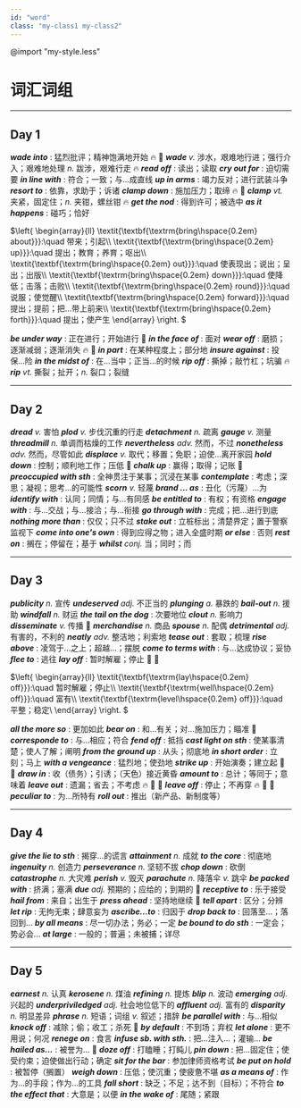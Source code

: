 ```yaml
---
id: "word"
class: "my-class1 my-class2"
---
```



@import "my-style.less"

# 词汇词组

---

## Day 1

***wade into*** : 猛烈批评；精神饱满地开始 :fire: :baby:
***wade*** *v.* 涉水，艰难地行进；强行介入；艰难地处理 *n.* 跋涉，艰难行走 :fire:
***read off*** : 读出；读取
***cry out for*** : 迫切需要
***in line with*** : 符合；一致；与...成直线
***up in arms*** : 竭力反对；进行武装斗争
***resort to*** : 依靠，求助于；诉诸
***clamp down*** : 施加压力；取缔 :fire: :baby:
***clamp*** *vt.* 夹紧，固定住；*n.* 夹钳，螺丝钳 :fire:
***get the nod*** : 得到许可；被选中
***as it happens*** : 碰巧；恰好

$\left\{
    \begin{array}{ll}
    \textit{\textbf{\textrm{bring\hspace{0.2em} about}}}:\quad 带来；引起\\\\
    \textit{\textbf{\textrm{bring\hspace{0.2em} up}}}:\quad 提出；教育；养育；呕出\\\\
    \textit{\textbf{\textrm{bring\hspace{0.2em} out}}}:\quad 使表现出；说出；呈出；出版\\\\
    \textit{\textbf{\textrm{bring\hspace{0.2em} down}}}:\quad 使降低；击落；击败\\\\
    \textit{\textbf{\textrm{bring\hspace{0.2em} round}}}:\quad 说服；使觉醒\\\\
    \textit{\textbf{\textrm{bring\hspace{0.2em} forward}}}:\quad 提出；提前；把...带上前来\\\\
    \textit{\textbf{\textrm{bring\hspace{0.2em} forth}}}:\quad 提出；使产生
    \end{array}
    \right.
$

***be under way*** : 正在进行；开始进行 :baby:
***in the face of*** : 面对
***wear off*** : 磨损；逐渐减弱；逐渐消失 :fire: :baby:
***in part*** : 在某种程度上；部分地
***insure against*** : 投保...险
***in the midst of*** : 在...当中；正当...的时候
***rip off*** : 撕掉；敲竹杠；坑骗 :fire:
***rip*** *vt.* 撕裂；扯开；*n.* 裂口；裂缝

---

## Day 2

***dread*** *v.* 害怕
***plod*** *v.* 步伐沉重的行走
***detachment*** *n.* 疏离
***gauge*** *v.* 测量
***threadmill*** *n.* 单调而枯燥的工作
***nevertheless*** *adv.* 然而，不过
***nonetheless*** *adv.* 然而，尽管如此
***displace*** *v.* 取代；移置；免职；迫使...离开家园
***hold down*** : 控制；顺利地工作；压低 :baby:
***chalk up*** : 赢得；取得；记账 :baby:
***preoccupied with sth*** : 全神贯注于某事；沉浸在某事
***contemplate*** : 考虑；深思；凝视；思考...的可能性
***scorn*** *v.* 轻蔑
***brand ... as*** : 丑化（污蔑）...为
***identify with*** : 认同；同情；与...有同感
***be entitled to*** : 有权；有资格
***engage with*** : 与...交战；与...接洽；与...衔接
***go through with*** : 完成；把...进行到底
***nothing more than*** : 仅仅；只不过
***stake out*** : 立桩标出；清楚界定；置于警察监视下
***come into one's own*** : 得到应得之物；进入全盛时期
***or else*** : 否则
***rest on*** : 搁在；停留在；基于
***whilst*** *conj.* 当；同时；而

---

## Day 3
***publicity*** *n.* 宣传
***undeserved*** *adj.* 不正当的
***plunging*** *a.* 暴跌的
***bail-out*** *n.* 援助
***windfall*** *n.* 财运
***the tail on the dog*** : 次要地位
***clout*** *n.* 影响力
***disseminate*** *v.* 传播 :shit:
***merchandise*** *n.* 商品
***spouse*** *n.* 配偶
***detrimental*** *adj.* 有害的，不利的
***neatly*** *adv.* 整洁地；利索地
***tease out*** : 套取；梳理
***rise above*** : 凌驾于...之上；超越...；摆脱
***come to terms with*** : 与...达成协议；妥协
***flee to*** : 逃往
***lay off*** : 暂时解雇；停止 :rice_cracker: :man_with_gua_pi_mao:

$\left\{
    \begin{array}{ll}
    \textit{\textbf{\textrm{lay\hspace{0.2em} off}}}:\quad 暂时解雇；停止\\\\
    \textit{\textbf{\textrm{well\hspace{0.2em} off}}}:\quad 富有\\\\
    \textit{\textbf{\textrm{level\hspace{0.2em} off}}}:\quad 平整；稳定\\
    \end{array}
    \right.
$

***all the more so*** : 更加如此
***bear on*** : 和...有关；对...施加压力；瞄准 :chicken:
***corresponde to*** : 与...相应；符合
***fend off*** : 抵挡
***cast light on sth*** : 使某事清楚；使人了解；阐明
***from the ground up*** : 从头；彻底地
***in short order*** : 立刻；马上
***with a vengeance*** : 猛烈地；使劲地
***strike up*** : 开始演奏；建立起 :shit: :chicken:
***draw in*** : 收（债务）；引诱；（天色）接近黄昏
***amount to*** : 总计；等同于；意味着
***leave out*** : 遗漏；省去；不考虑 :fire: :baby: :shit:
***leave off*** : 停止；不再穿 :fire: :baby: :shit:
***peculiar to*** : 为...所特有
***roll out*** : 推出（新产品、新制度等）

---

## Day 4
***give the lie to sth*** : 揭穿...的谎言
***attainment*** *n.* 成就
***to the core*** : 彻底地
***ingenuity*** *n.* 创造力
***perseverance*** *n.* 坚韧不拔
***chop down*** : 砍倒
***catastrophe*** *n.* 大灾难
***perish*** *v.* 毁灭
***parachute*** *n.* 降落伞 *v.* 跳伞
***be packed with*** : 挤满；塞满
***due*** *adj.* 预期的；应给的；到期的 :angel:
***receptive to*** : 乐于接受
***hail from*** : 来自；出生于
***press ahead*** : 坚持地继续 :man_with_gua_pi_mao:
***tell apart*** : 区分；分辨
***let rip*** : 无拘无束；肆意妄为
***ascribe...to*** : 归因于
***drop back to*** : 回落至...；落回到...
***by all means*** : 尽一切办法；务必；一定
***be bound to do sth*** : 一定会；势必会...
***at large*** : 一般的；普遍；未被捕；详尽

---

## Day 5
***earnest*** *n.* 认真
***kerosene*** *n.* 煤油
***refining*** *n.* 提炼
***blip*** *n.* 波动
***emerging*** *adj.* 兴起的
***underpriviledged*** *adj.* 社会地位低下的
***affluent*** *adj.* 富有的
***disparity*** *n.* 明显差异
***phrase*** *n.* 短语；词组 *v.* 叙述；措辞
***be parallel with*** : 与...相似
***knock off*** : 减除；偷；收工；杀死 :man_with_gua_pi_mao:
***by default*** : 不到场；弃权
***let alone*** : 更不用说；何况
***renege on*** : 食言
***infuse sb. with sth.*** : 把...注入...；灌输...
***be hailed as...*** : 被誉为... :man_with_gua_pi_mao:
***doze off*** : 打瞌睡；打盹儿
***pin down*** : 把...固定住；使受约束；迫使做出行动；确定
***sit for the bar*** : 参加律师资格考试
***be put on hold*** : 被暂停（搁置）
***weigh down*** : 压低；使沉重；使疲惫不堪
***as a means of*** : 作为...的手段；作为...的工具
***fall short*** : 缺乏；不足；达不到（目标）；不符合
***to the effect that*** : 大意是；以便
***in the wake of*** : 尾随；紧跟